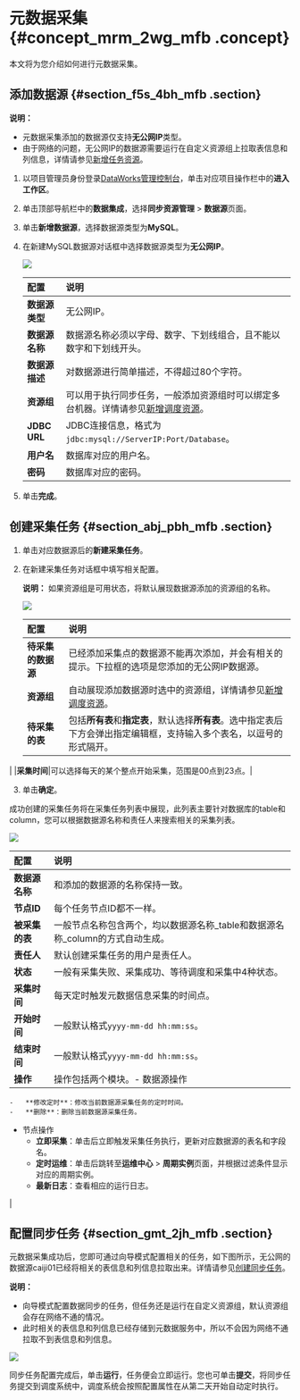 # 元数据采集 {#concept_mrm_2wg_mfb .concept}

本文将为您介绍如何进行元数据采集。

## 添加数据源 {#section_f5s_4bh_mfb .section}

**说明：** 

-   元数据采集添加的数据源仅支持**无公网IP**类型。
-   由于网络的问题，无公网IP的数据源需要运行在自定义资源组上拉取表信息和列信息，详情请参见[新增任务资源](intl.zh-CN/使用指南/数据集成/常见配置/新增任务资源.md#)。

1.  以项目管理员身份登录[DataWorks管理控制台](https://workbench.data.aliyun.com/console)，单击对应项目操作栏中的**进入工作区**。
2.  单击顶部导航栏中的**数据集成**，选择**同步资源管理** \> **数据源**页面。
3.  单击**新增数据源**，选择数据源类型为**MySQL**。
4.  在新建MySQL数据源对话框中选择数据源类型为**无公网IP**。

    ![](http://static-aliyun-doc.oss-cn-hangzhou.aliyuncs.com/assets/img/23802/155427049013784_zh-CN.png)

    |配置|说明|
    |:-|:-|
    |**数据源类型**|无公网IP。|
    |**数据源名称**|数据源名称必须以字母、数字、下划线组合，且不能以数字和下划线开头。|
    |**数据源描述**|对数据源进行简单描述，不得超过80个字符。|
    |**资源组**|可以用于执行同步任务，一般添加资源组时可以绑定多台机器。详情请参见[新增调度资源](intl.zh-CN/使用指南/数据集成/常见配置/新增任务资源.md#)。|
    |**JDBC URL**|JDBC连接信息，格式为`jdbc:mysql://ServerIP:Port/Database`。|
    |**用户名**|数据库对应的用户名。|
    |**密码**|数据库对应的密码。|

5.  单击**完成**。

## 创建采集任务 {#section_abj_pbh_mfb .section}

1.  单击对应数据源后的**新建采集任务**。
2.  在新建采集任务对话框中填写相关配置。

    **说明：** 如果资源组是可用状态，将默认展现数据源添加的资源组的名称。

    ![](http://static-aliyun-doc.oss-cn-hangzhou.aliyuncs.com/assets/img/23802/155427049013785_zh-CN.png)

    |配置|说明|
    |:-|:-|
    |**待采集的数据源**|已经添加采集点的数据源不能再次添加，并会有相关的提示。下拉框的选项是您添加的无公网IP数据源。|
    |**资源组**|自动展现添加数据源时选中的资源组，详情请参见[新增调度资源](intl.zh-CN/使用指南/数据集成/常见配置/新增任务资源.md#)。|
    |**待采集的表**|包括**所有表**和**指定表**，默认选择**所有表**。选中指定表后下方会弹出指定编辑框，支持输入多个表名，以逗号的形式隔开。

|
    |**采集时间**|可以选择每天的某个整点开始采集，范围是00点到23点。|

3.  单击**确定**。

成功创建的采集任务将在采集任务列表中展现，此列表主要针对数据库的table和column，您可以根据数据源名称和责任人来搜索相关的采集列表。

![](http://static-aliyun-doc.oss-cn-hangzhou.aliyuncs.com/assets/img/23802/155427049113787_zh-CN.png)

|配置|说明|
|:-|:-|
|**数据源名称**|和添加的数据源的名称保持一致。|
|**节点ID**|每个任务节点ID都不一样。|
|**被采集的表**|一般节点名称包含两个，均以数据源名称\_table和数据源名称\_column的方式自动生成。|
|**责任人**|默认创建采集任务的用户是责任人。|
|**状态**|一般有采集失败、采集成功、等待调度和采集中4种状态。|
|**采集时间**|每天定时触发元数据信息采集的时间点。|
|**开始时间**|一般默认格式`yyyy-mm-dd hh:mm:ss`。|
|**结束时间**|一般默认格式`yyyy-mm-dd hh:mm:ss`。|
|**操作**|操作包括两个模块。-   数据源操作
    -   **修改定时**：修改当前数据源采集任务的定时时间。
    -   **删除**：删除当前数据源采集任务。
-   节点操作
    -   **立即采集**：单击后立即触发采集任务执行，更新对应数据源的表名和字段名。
    -   **定时运维**：单击后跳转至**运维中心** \> **周期实例**页面，并根据过滤条件显示对应的周期实例。
    -   **最新日志**：查看相应的运行日志。

|

## 配置同步任务 {#section_gmt_2jh_mfb .section}

元数据采集成功后，您即可通过向导模式配置相关的任务，如下图所示，无公网的数据源caiji01已经将相关的表信息和列信息拉取出来。详情请参见[创建同步任务](../../../../../intl.zh-CN/快速开始/步骤三：创建同步任务.md#)。

**说明：** 

-   向导模式配置数据同步的任务，但任务还是运行在自定义资源组，默认资源组会存在网络不通的情况。
-   此时相关的表信息和列信息已经存储到元数据服务中，所以不会因为网络不通拉取不到表信息和列信息。

![](http://static-aliyun-doc.oss-cn-hangzhou.aliyuncs.com/assets/img/23802/155427049113788_zh-CN.png)

同步任务配置完成后，单击**运行**，任务便会立即运行。您也可单击**提交**，将同步任务提交到调度系统中，调度系统会按照配置属性在从第二天开始自动定时执行。

